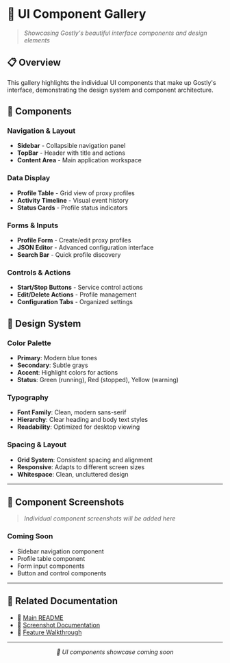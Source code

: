 # 🎨 UI Component Gallery

> *Showcasing Gostly's beautiful interface components and design elements*

## 📋 Overview

This gallery highlights the individual UI components that make up Gostly's interface, demonstrating the design system and component architecture.

## 🧩 Components

### **Navigation & Layout**
- **Sidebar** - Collapsible navigation panel
- **TopBar** - Header with title and actions
- **Content Area** - Main application workspace

### **Data Display**
- **Profile Table** - Grid view of proxy profiles
- **Activity Timeline** - Visual event history
- **Status Cards** - Profile status indicators

### **Forms & Inputs**
- **Profile Form** - Create/edit proxy profiles
- **JSON Editor** - Advanced configuration interface
- **Search Bar** - Quick profile discovery

### **Controls & Actions**
- **Start/Stop Buttons** - Service control actions
- **Edit/Delete Actions** - Profile management
- **Configuration Tabs** - Organized settings

## 🎨 Design System

### **Color Palette**
- **Primary**: Modern blue tones
- **Secondary**: Subtle grays
- **Accent**: Highlight colors for actions
- **Status**: Green (running), Red (stopped), Yellow (warning)

### **Typography**
- **Font Family**: Clean, modern sans-serif
- **Hierarchy**: Clear heading and body text styles
- **Readability**: Optimized for desktop viewing

### **Spacing & Layout**
- **Grid System**: Consistent spacing and alignment
- **Responsive**: Adapts to different screen sizes
- **Whitespace**: Clean, uncluttered design

---

## 📸 Component Screenshots

> *Individual component screenshots will be added here*

### **Coming Soon**
- Sidebar navigation component
- Profile table component
- Form input components
- Button and control components

---

## 🔗 Related Documentation

- 📖 [Main README](../README.md)
- 📸 [Screenshot Documentation](screenshots.md)
- 📱 [Feature Walkthrough](features.md)

---

<div align="center">
  <p><em>🎨 UI components showcase coming soon</em></p>
</div>
